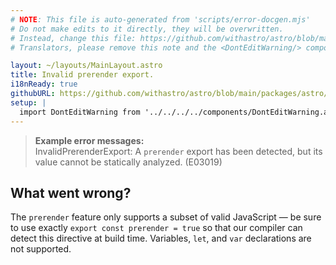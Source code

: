 ```yaml
---
# NOTE: This file is auto-generated from 'scripts/error-docgen.mjs'
# Do not make edits to it directly, they will be overwritten.
# Instead, change this file: https://github.com/withastro/astro/blob/main/packages/astro/src/core/errors/errors-data.ts
# Translators, please remove this note and the <DontEditWarning/> component.

layout: ~/layouts/MainLayout.astro
title: Invalid prerender export.
i18nReady: true
githubURL: https://github.com/withastro/astro/blob/main/packages/astro/src/core/errors/errors-data.ts
setup: |
  import DontEditWarning from '../../../../components/DontEditWarning.astro';
---
```


<DontEditWarning />


> **Example error messages:**<br/>
InvalidPrerenderExport: A `prerender` export has been detected, but its value cannot be statically analyzed. (E03019)

## What went wrong?
The `prerender` feature only supports a subset of valid JavaScript — be sure to use exactly `export const prerender = true` so that our compiler can detect this directive at build time. Variables, `let`, and `var` declarations are not supported.



